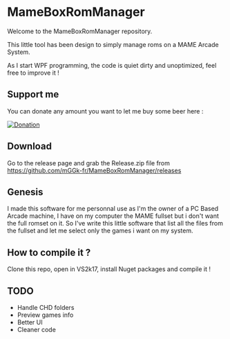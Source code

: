 # MameBoxRomManager
Welcome to the MameBoxRomManager repository.

This little tool has been design to simply manage roms on a MAME Arcade System.

As I start WPF programming, the code is quiet dirty and unoptimized, feel free to improve it !

## Support me
You can donate any amount you want to let me buy some beer here :

[![Donation](https://www.paypalobjects.com/webstatic/en_US/i/buttons/PP_logo_h_200x51.png)](https://www.paypal.me/mggk)

## Download
Go to the release page and grab the Release.zip file from
https://github.com/mGGk-fr/MameBoxRomManager/releases

## Genesis
I made this software for me personnal use as I'm the owner of a PC Based Arcade machine,
I have on my computer the MAME fullset but i don't want the full romset on it. So
I've write this little software that list all the files from the fullset and let me select
only the games i want on my system.

## How to compile it ?
Clone this repo, open in VS2k17, install Nuget packages and compile it !

## TODO
* Handle CHD folders
* Preview games info
* Better UI
* Cleaner code

